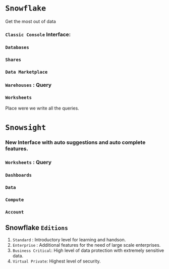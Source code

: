 # `Snowflake`
Get the most out of data

### `Classic Console` Interface:

### `Databases`

### `Shares`

### `Data Marketplace`

### `Warehouses` : Query

### `Worksheets`
Place were we write all the queries.

# `Snowsight` 

### New Interface with auto suggestions and auto complete features.

### `Worksheets` : Query 

### `Dashboards` 

### `Data`

### `Compute`

### `Account`

## Snowflake `Editions`

1. `Standard` : Introductory level for learning and handson.
2. `Enterprise` : Additional features for the need of large scale enterprises.
3. `Business Critical`: High level of data protection with extremely sensitive data.
4. `Virtual Private`: Highest level of security.
